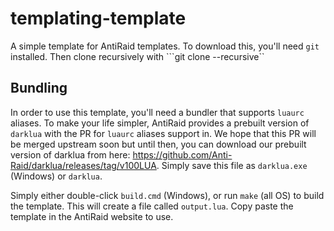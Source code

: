 # templating-template

A simple template for AntiRaid templates. To download this, you'll need ``git`` installed. Then clone recursively with ```git clone --recursive``

## Bundling

In order to use this template, you'll need a bundler that supports ``luaurc`` aliases. To make your life simpler, AntiRaid provides a prebuilt version of ``darklua`` with the PR for ``luaurc`` aliases support in. We hope that this PR will be merged upstream soon but until then, you can download our prebuilt version of darklua from here: https://github.com/Anti-Raid/darklua/releases/tag/v100LUA. Simply save this file as ``darklua.exe`` (Windows) or ``darklua``.

Simply either double-click ``build.cmd`` (Windows), or run ``make`` (all OS) to build the template. This will create a file called ``output.lua``. Copy paste the template in the AntiRaid website to use.